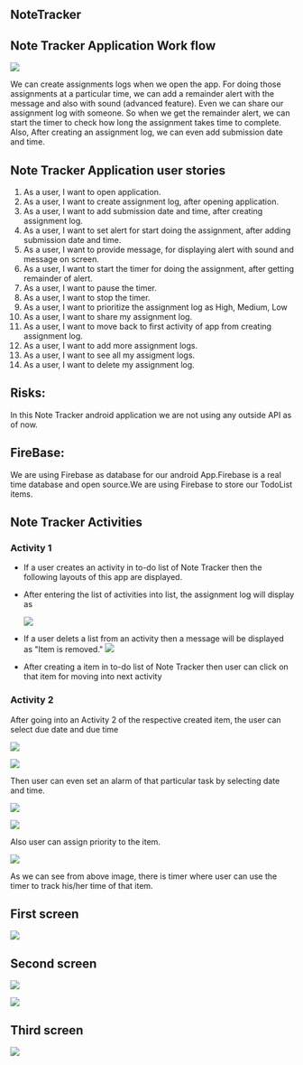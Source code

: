 ## NoteTracker

## Note Tracker Application Work flow

![](https://raw.githubusercontent.com/sudheera96/NoteTracker/master/docs/workflow.png)

We can create assignments logs when we open the app. For doing those assignments at a particular time, we can add a remainder alert with the message and also with sound (advanced feature). Even we can share our assignment log with someone. So when we get the remainder alert, we can start the timer to check how long the assignment takes time to complete. Also, After creating an assignment log, we can even add submission date and time. 

## Note Tracker Application user stories

1. As a user, I want to open application.
1. As a user, I want to create assignment log, after opening application.
1. As a user, I want to add submission date and time, after creating assignment log. 
1. As a user, I want to set alert for start doing the assignment, after adding submission date and time.
1. As a user, I want to provide message, for displaying alert with sound and message on screen.
1. As a user, I want to start the timer for doing the assignment, after getting remainder of alert.
1. As a user, I want to pause the timer.
1. As a user, I want to stop the timer.
1. As a user, I want to prioritize the assignment log as High, Medium, Low
1. As a user, I want to share my assignment log.
1. As a user, I want to move back to first activity of app from creating assignment log.
1. As a user, I want to add more assignment logs.
1. As a user, I want to see all my assigment logs.
1. As a user, I want to delete my assignment log.

## Risks:
In this Note Tracker android application we are not using any outside API as of now.

## FireBase:
We are using Firebase as database for our android App.Firebase is a real time database and open source.We are using Firebase to store our TodoList items.

## Note Tracker Activities 

### Activity 1

- If a user creates an activity in to-do list of Note Tracker then the following layouts of this app are displayed.
- After entering the list of activities into list, the assignment log will display as

  ![](https://raw.githubusercontent.com/sudheera96/NoteTracker/master/docs/Home%20Screen.jpeg)
   
- If a user delets a list from an activity then a message will be displayed as "Item is removed."
 ![](https://raw.githubusercontent.com/sudheera96/NoteTracker/master/docs/After%20Delete.jpeg)
 
- After creating a item in to-do list of Note Tracker then user can click on that item for moving into next activity
 
### Activity 2 

After going into an Activity 2 of the respective created item, the user can select due date and due time 

![](https://github.com/sudheera96/NoteTracker/blob/master/docs/SetDue%20Date%20Screen.jpeg)

![](https://github.com/sudheera96/NoteTracker/blob/master/docs/SetDue%20Time%20Screen.jpeg)

Then user can even set an alarm of that particular task by selecting date and time.

![](https://github.com/sudheera96/NoteTracker/blob/master/docs/SetAlarm%20Date%20Screen.jpeg)

![](https://github.com/sudheera96/NoteTracker/blob/master/docs/SetAlarm%20Time%20Screen.jpeg)

Also user can assign priority to the item.

![](https://raw.githubusercontent.com/sudheera96/NoteTracker/master/docs/Alarm%20Screen.jpeg)

As we can see from above image, there is timer where user can use the timer to track his/her time of that item.



## First screen

![](https://github.com/sudheera96/NoteTracker/blob/master/docs/first_screen.png)

## Second screen 

![](https://github.com/sudheera96/NoteTracker/blob/master/docs/second_screen.png)

![](https://github.com/sudheera96/NoteTracker/blob/master/docs/second_screen2.png)


## Third screen

![](https://github.com/sudheera96/NoteTracker/blob/master/docs/third_screen2.png)

